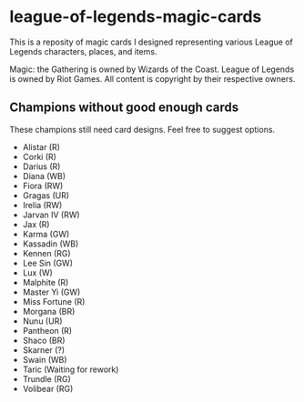 # league-of-legends-magic-cards

This is a reposity of magic cards I designed representing various League of Legends characters, places, and items. 

Magic: the Gathering is owned by Wizards of the Coast. League of Legends is owned by Riot Games. All content is copyright by their respective owners.

## Champions without good enough cards
These champions still need card designs. Feel free to suggest options.

* Alistar (R)
* Corki (R)
* Darius (R)
* Diana (WB)
* Fiora (RW)
* Gragas (UR)
* Irelia (RW)
* Jarvan IV (RW)
* Jax (R)
* Karma (GW)
* Kassadin (WB)
* Kennen (RG)
* Lee Sin (GW)
* Lux (W)
* Malphite (R)
* Master Yi (GW)
* Miss Fortune (R)
* Morgana (BR)
* Nunu (UR)
* Pantheon (R)
* Shaco (BR)
* Skarner (?)
* Swain (WB)
* Taric (Waiting for rework)
* Trundle (RG)
* Volibear (RG)
